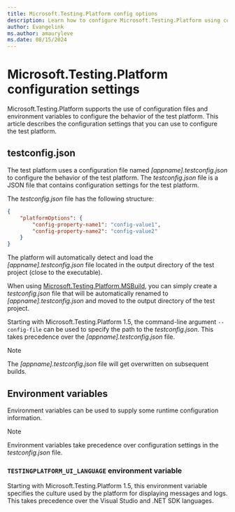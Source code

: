 ```yaml
---
title: Microsoft.Testing.Platform config options
description: Learn how to configure Microsoft.Testing.Platform using configuration settings.
author: Evangelink
ms.author: amauryleve
ms.date: 08/15/2024
---
```


# Microsoft.Testing.Platform configuration settings

Microsoft.Testing.Platform supports the use of configuration files and environment variables to configure the behavior of the test platform. This article describes the configuration settings that you can use to configure the test platform.

## testconfig.json

The test platform uses a configuration file named *[appname].testconfig.json* to configure the behavior of the test platform. The *testconfig.json* file is a JSON file that contains configuration settings for the test platform.

The *testconfig.json* file has the following structure:

```json
{
    "platformOptions": {
        "config-property-name1": "config-value1",
        "config-property-name2": "config-value2"
    }
}
```

The platform will automatically detect and load the *[appname].testconfig.json* file located in the output directory of the test project (close to the executable).

When using [Microsoft.Testing.Platform.MSBuild](https://www.nuget.org/packages/Microsoft.Testing.Platform.MSBuild), you can simply create a *testconfig.json* file that will be automatically renamed to *[appname].testconfig.json* and moved to the output directory of the test project.

Starting with Microsoft.Testing.Platform 1.5, the command-line argument `--config-file` can be used to specify the path to the *testconfig.json*. This takes precedence over the *[appname].testconfig.json* file.

> [!NOTE]
> The *[appname].testconfig.json* file will get overwritten on subsequent builds.

## Environment variables

Environment variables can be used to supply some runtime configuration information.

> [!NOTE]
> Environment variables take precedence over configuration settings in the *testconfig.json* file.

### `TESTINGPLATFORM_UI_LANGUAGE` environment variable

Starting with Microsoft.Testing.Platform 1.5, this environment variable specifies the culture used by the platform for displaying messages and logs. This takes precedence over the Visual Studio and .NET SDK languages.